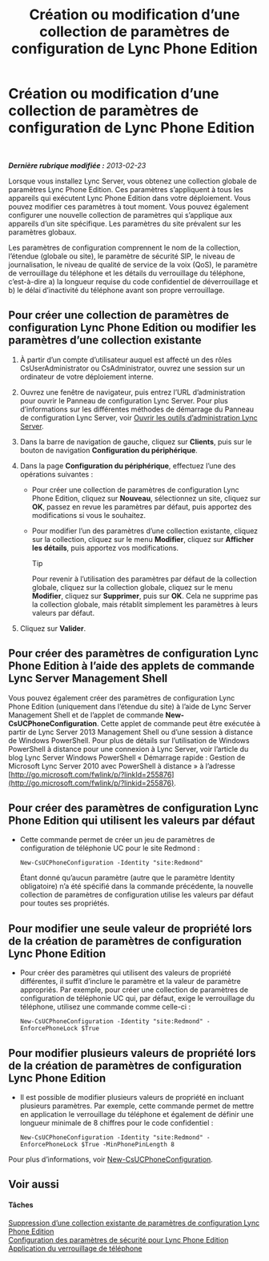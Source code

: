 ﻿---
title: Création ou modification d’une collection de paramètres de configuration de Lync Phone Edition
TOCTitle: Création ou modification d’une collection de paramètres de configuration de Lync Phone Edition
ms:assetid: 6cf714af-8f57-4a71-89ad-0a776302b2ba
ms:mtpsurl: https://technet.microsoft.com/fr-fr/library/JJ688086(v=OCS.15)
ms:contentKeyID: 49891384
ms.date: 05/20/2016
mtps_version: v=OCS.15
ms.translationtype: HT
---

# Création ou modification d’une collection de paramètres de configuration de Lync Phone Edition

 

_**Dernière rubrique modifiée :** 2013-02-23_

Lorsque vous installez Lync Server, vous obtenez une collection globale de paramètres Lync Phone Edition. Ces paramètres s’appliquent à tous les appareils qui exécutent Lync Phone Edition dans votre déploiement. Vous pouvez modifier ces paramètres à tout moment. Vous pouvez également configurer une nouvelle collection de paramètres qui s’applique aux appareils d’un site spécifique. Les paramètres du site prévalent sur les paramètres globaux.

Les paramètres de configuration comprennent le nom de la collection, l’étendue (globale ou site), le paramètre de sécurité SIP, le niveau de journalisation, le niveau de qualité de service de la voix (QoS), le paramètre de verrouillage du téléphone et les détails du verrouillage du téléphone, c’est-à-dire a) la longueur requise du code confidentiel de déverrouillage et b) le délai d’inactivité du téléphone avant son propre verrouillage.

## Pour créer une collection de paramètres de configuration Lync Phone Edition ou modifier les paramètres d’une collection existante

1.  À partir d’un compte d’utilisateur auquel est affecté un des rôles CsUserAdministrator ou CsAdministrator, ouvrez une session sur un ordinateur de votre déploiement interne.

2.  Ouvrez une fenêtre de navigateur, puis entrez l’URL d’administration pour ouvrir le Panneau de configuration Lync Server. Pour plus d’informations sur les différentes méthodes de démarrage du Panneau de configuration Lync Server, voir [Ouvrir les outils d’administration Lync Server](lync-server-2013-open-lync-server-administrative-tools.md).

3.  Dans la barre de navigation de gauche, cliquez sur **Clients**, puis sur le bouton de navigation **Configuration du périphérique**.

4.  Dans la page **Configuration du périphérique**, effectuez l’une des opérations suivantes :
    
      - Pour créer une collection de paramètres de configuration Lync Phone Edition, cliquez sur **Nouveau**, sélectionnez un site, cliquez sur **OK**, passez en revue les paramètres par défaut, puis apportez des modifications si vous le souhaitez.
    
      - Pour modifier l’un des paramètres d’une collection existante, cliquez sur la collection, cliquez sur le menu **Modifier**, cliquez sur **Afficher les détails**, puis apportez vos modifications.
        
        > [!TIP]  
        > Pour revenir à l’utilisation des paramètres par défaut de la collection globale, cliquez sur la collection globale, cliquez sur le menu <strong>Modifier</strong>, cliquez sur <strong>Supprimer</strong>, puis sur <strong>OK</strong>. Cela ne supprime pas la collection globale, mais rétablit simplement les paramètres à leurs valeurs par défaut.

5.  Cliquez sur **Valider**.

## Pour créer des paramètres de configuration Lync Phone Edition à l’aide des applets de commande Lync Server Management Shell

Vous pouvez également créer des paramètres de configuration Lync Phone Edition (uniquement dans l’étendue du site) à l’aide de Lync Server Management Shell et de l’applet de commande **New-CsUCPhoneConfiguration**. Cette applet de commande peut être exécutée à partir de Lync Server 2013 Management Shell ou d’une session à distance de Windows PowerShell. Pour plus de détails sur l’utilisation de Windows PowerShell à distance pour une connexion à Lync Server, voir l’article du blog Lync Server Windows PowerShell « Démarrage rapide : Gestion de Microsoft Lync Server 2010 avec PowerShell à distance » à l’adresse [http://go.microsoft.com/fwlink/p/?linkId=255876](http://go.microsoft.com/fwlink/p/?linkid=255876).

## Pour créer des paramètres de configuration Lync Phone Edition qui utilisent les valeurs par défaut

  - Cette commande permet de créer un jeu de paramètres de configuration de téléphonie UC pour le site Redmond :
    
        New-CsUCPhoneConfiguration -Identity "site:Redmond"
    
    Étant donné qu’aucun paramètre (autre que le paramètre Identity obligatoire) n’a été spécifié dans la commande précédente, la nouvelle collection de paramètres de configuration utilise les valeurs par défaut pour toutes ses propriétés.

## Pour modifier une seule valeur de propriété lors de la création de paramètres de configuration Lync Phone Edition

  - Pour créer des paramètres qui utilisent des valeurs de propriété différentes, il suffit d’inclure le paramètre et la valeur de paramètre appropriés. Par exemple, pour créer une collection de paramètres de configuration de téléphonie UC qui, par défaut, exige le verrouillage du téléphone, utilisez une commande comme celle-ci :
    
        New-CsUCPhoneConfiguration -Identity "site:Redmond" -EnforcePhoneLock $True

## Pour modifier plusieurs valeurs de propriété lors de la création de paramètres de configuration Lync Phone Edition

  - Il est possible de modifier plusieurs valeurs de propriété en incluant plusieurs paramètres. Par exemple, cette commande permet de mettre en application le verrouillage du téléphone et également de définir une longueur minimale de 8 chiffres pour le code confidentiel :
    
        New-CsUCPhoneConfiguration -Identity "site:Redmond" -EnforcePhoneLock $True -MinPhonePinLength 8

Pour plus d’informations, voir [New-CsUCPhoneConfiguration](https://docs.microsoft.com/en-us/powershell/module/skype/New-CsUCPhoneConfiguration).

## Voir aussi

#### Tâches

[Suppression d’une collection existante de paramètres de configuration Lync Phone Edition](lync-server-2013-delete-an-existing-collection-of-lync-phone-edition-configuration-settings.md)  
[Configuration des paramètres de sécurité pour Lync Phone Edition](lync-server-2013-configure-security-settings-for-lync-phone-edition.md)  
[Application du verrouillage de téléphone](lync-server-2013-enforce-phone-locking.md)


